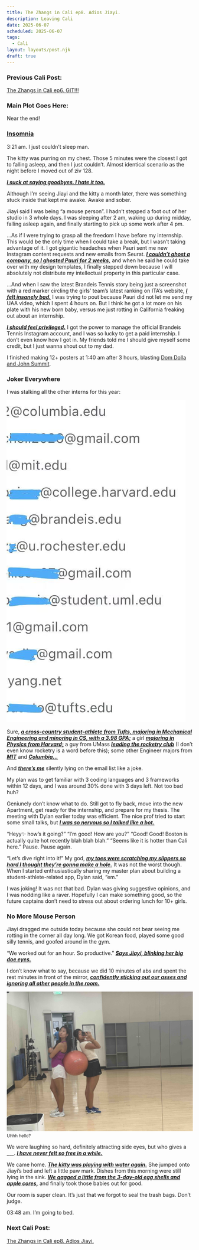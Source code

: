 ```yaml
---
title: The Zhangs in Cali ep8. Adios Jiayi.
description: Leaving Cali
date: 2025-06-07
scheduled: 2025-06-07
tags:
  - Cali
layout: layouts/post.njk
draft: true
---
```


<h3>Previous Cali Post:</h3>
<a href="{{ '/posts/calistoryep5/' | url }}">The Zhangs in Cali ep6. GIT!!!</a>

<h3>Main Plot Goes Here:</h3>

Near the end!

<h3>
<a href="https://open.spotify.com/track/6YUUQapDEqBF1yP3iHlsut?si=9b8bea0afe404484">Insomnia</a>
</h3>

3:21 am. I just couldn’t sleep man.

The kitty was purring on my chest. Those 5 minutes were the closest I got to falling asleep, and then I just couldn’t. Almost identical scenario as the night before I moved out of ziv 128.

***<u>I suck at saying goodbyes. I hate it too.***</u>

Although I’m seeing Jiayi and the kitty a month later, there was something stuck inside that kept me awake. Awake and sober.

Jiayi said I was being “a mouse person”. I hadn’t stepped a foot out of her studio in 3 whole days. I was sleeping after 2 am, waking up during midday, falling asleep again, and finally starting to pick up some work after 4 pm.

…As if I were trying to grasp all the freedom I have before my internship. This would be the only time when I could take a break, but I wasn’t taking advantage of it. I got gigantic headaches when Pauri sent me new Instagram content requests and new emails from Seurat. ***<u>I couldn’t ghost a company, so I ghosted Pauri for 2 weeks,***</u> and when he said he could take over with my design templates, I finally stepped down because I will absolutely not distribute my intellectual property in this particular case.

…And when I saw the latest Brandeis Tennis story being just a screenshot with a red marker circling the girls’ team’s latest ranking on ITA’s website, ***<u>I felt insanely bad.***</u> I was trying to pout because Pauri did not let me send my UAA video, which I spent 4 hours on. But I think he got a lot more on his plate with his new born baby, versus me just rotting in California freaking out about an internship.

***<u>I should feel privileged.***</u> I got the power to manage the official Brandeis Tennis Instagram account, and I was so lucky to get a paid internship. I don’t even know how I got in. My friends told me I should give myself some credit, but I just wanna shout out to my dad.

I finished making 12+ posters at 1:40 am after 3 hours, blasting [Dom Dolla and John Summit](https://youtu.be/9ZqJPIbTme4?si=Dyo_ZwaPiM18wQyU).

<h3>Joker Everywhere</h3>

I was stalking all the other interns for this year:

![Other Interns](/img/blog4.0/intern-emails.JPG)

Sure, ***<u>a cross-country student-athlete from Tufts, majoring in Mechanical Engineering and minoring in CS, with a 3.98 GPA;***</u> a girl ***<u>majoring in Physics from Harvard;***</u> a guy from UMass ***<u>leading the rocketry club***</u> (I don’t even know rocketry is a word before this); some other Engineer majors from ***<u>MIT***</u> and ***<u>Columbia…***</u>

And ***<u>there’s me***</u> silently lying on the email list like a joke.

My plan was to get familiar with 3 coding languages and 3 frameworks within 12 days, and I was around 30% done with 3 days left. Not too bad huh?

Geniunely don’t know what to do. Still got to fly back, move into the new Apartment, get ready for the internship, and prepare for my thesis. The meeting with Dylan earlier today was efficient. The nice prof tried to start some small talks, but ***<u>I was so nervous so I talked like a bot.***</u>

“Heyy✨ how’s it going?” “I’m good! How are you?” “Good! Good! Boston is actually quite hot recently blah blah blah.” “Seems like it is hotter than Cali here.”  Pause. Pause again.

“Let’s dive right into it!” My god, ***<u>my toes were scratching my slippers so hard I thought they’re gonna make a hole.***</u> It was not the worst though. When I started enthusiastically sharing my master plan about building a student-athlete-related app, Dylan said, “em.”

I was joking! It was not that bad. Dylan was giving suggestive opinions, and I was nodding like a raver. Hopefully I can make something good, so the future captains don’t need to stress out about ordering lunch for 10+ girls.

<h3>No More Mouse Person</h3>

Jiayi dragged me outside today because she could not bear seeing me rotting in the corner all day long. We got Korean food, played some good silly tennis, and goofed around in the gym.

“We worked out for an hour. So productive.” ***<u>Says Jiayi, blinking her big doe eyes.***</u>

I don’t know what to say, because we did 10 minutes of abs and spent the rest minutes in front of the mirror, ***<u>confidently sticking out our asses and ignoring all other people in the room.***</u>

![Me and Jiayi in an UCLA Gym](/img/blog4.0/me-jiayi-gym.jpg)
<small>Uhhh hello?</small>

We were laughing so hard, definitely attracting side eyes, but who gives a ___. ***<u>I have never felt so free in a while.***</u>

We came home. ***<u>The kitty was playing with water again.***</u> She jumped onto Jiayi’s bed and left a little paw mark. Dishes from this morning were still lying in the sink. ***<u>We gagged a little from the 3-day-old egg shells and apple cores,***</u> and finally took those babies out for good.

Our room is super clean. It’s just that we forgot to seal the trash bags. Don’t judge.

03:48 am. I’m going to bed.

<h3>Next Cali Post:</h3>
<a href="{{ '/posts/calistoryep8/' | url }}">The Zhangs in Cali ep8. Adios Jiayi.</a>

